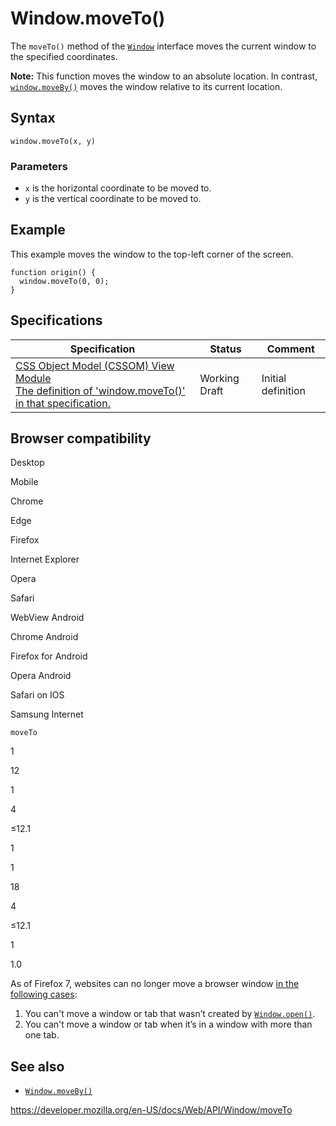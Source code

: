 Window.moveTo()
===============

The `moveTo()` method of the [`Window`](../window) interface moves the current window to the specified coordinates.

**Note:** This function moves the window to an absolute location. In contrast, [`window.moveBy()`](moveby) moves the window relative to its current location.

Syntax
------

    window.moveTo(x, y)

### Parameters

-   `x` is the horizontal coordinate to be moved to.
-   `y` is the vertical coordinate to be moved to.

Example
-------

This example moves the window to the top-left corner of the screen.

    function origin() {
      window.moveTo(0, 0);
    }

Specifications
--------------

<table><thead><tr class="header"><th>Specification</th><th>Status</th><th>Comment</th></tr></thead><tbody><tr class="odd"><td><a href="https://drafts.csswg.org/cssom-view/#dom-window-moveto">CSS Object Model (CSSOM) View Module<br />
<span class="small">The definition of 'window.moveTo()' in that specification.</span></a></td><td><span class="spec-wd">Working Draft</span></td><td>Initial definition</td></tr></tbody></table>

Browser compatibility
---------------------

Desktop

Mobile

Chrome

Edge

Firefox

Internet Explorer

Opera

Safari

WebView Android

Chrome Android

Firefox for Android

Opera Android

Safari on IOS

Samsung Internet

`moveTo`

1

12

1

4

≤12.1

1

1

18

4

≤12.1

1

1.0

As of Firefox 7, websites can no longer move a browser window [in the following cases](https://bugzilla.mozilla.org/show_bug.cgi?id=565541#c24):

1.  You can't move a window or tab that wasn’t created by [`Window.open()`](open).
2.  You can't move a window or tab when it’s in a window with more than one tab.

See also
--------

-   [`Window.moveBy()`](moveby)

<a href="https://developer.mozilla.org/en-US/docs/Web/API/Window/moveTo" class="_attribution-link">https://developer.mozilla.org/en-US/docs/Web/API/Window/moveTo</a>
